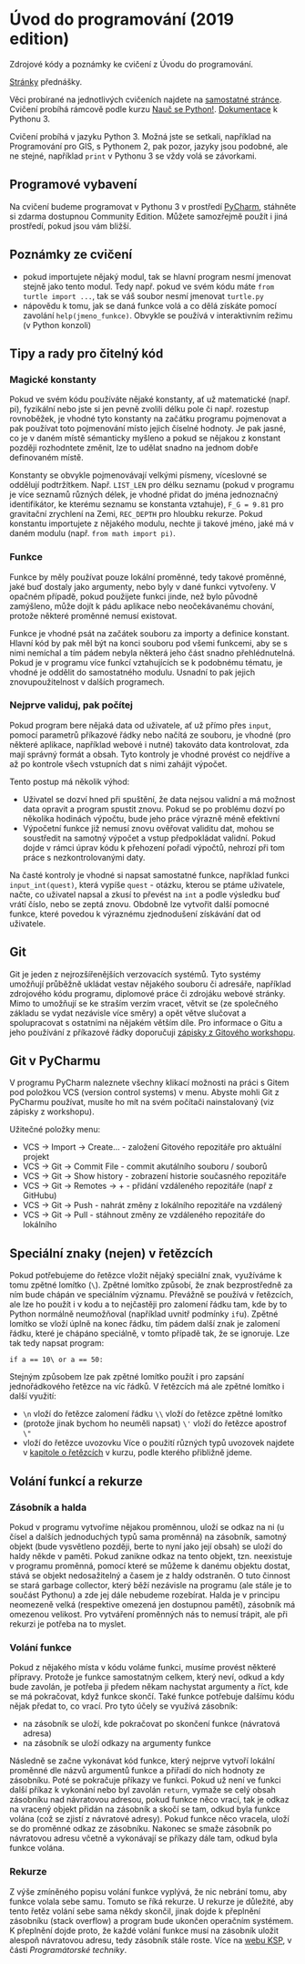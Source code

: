 # Úvod do programování (2019 edition)
Zdrojové kódy a poznámky ke cvičení z Úvodu do programování.

[Stránky](http://web.natur.cuni.cz/~bayertom/index.php/9-teaching/10-uvod-do-programovani) přednášky.

Věci probírané na jednotlivých cvičeních najdete na [samostatné stránce](prubeh.md).
Cvičení probíhá rámcově podle kurzu [Nauč se Python!](https://naucse.python.cz/course/pyladies/).
[Dokumentace](https://docs.python.org/3/) k Pythonu 3.

Cvičení probíhá v jazyku Python 3. Možná jste se setkali, například na Programování pro GIS, s Pythonem 2, pak pozor, jazyky jsou podobné, ale ne stejné, například `print` v Pythonu 3 se vždy volá se závorkami.


## Programové vybavení
Na cvičení budeme programovat v Pythonu 3 v prostředí [PyCharm](https://www.jetbrains.com/pycharm/), stáhněte si zdarma dostupnou Community Edition. Můžete samozřejmě použít i jiná prostředí, pokud jsou vám bližší.

## Poznámky ze cvičení
 * pokud importujete nějaký modul, tak se hlavní program nesmí jmenovat stejně jako tento modul. Tedy např. pokud ve svém kódu máte `from turtle import ...`, tak se váš soubor nesmí jmenovat `turtle.py`
 * nápovědu k tomu, jak se daná funkce volá a co dělá získáte pomocí zavolání `help(jmeno_funkce)`. Obvykle se používá v interaktivním režimu (v Python konzoli)

## Tipy a rady pro čitelný kód
### Magické konstanty
Pokud ve svém kódu používáte nějaké konstanty, ať už matematické (např. pi),
fyzikální nebo jste si jen pevně zvolili délku pole či např. rozestup
rovnoběžek, je vhodné tyto konstanty na začátku programu pojmenovat a pak
používat toto pojmenování místo jejich číselné hodnoty. Je pak jasné, co je v
daném místě sémanticky myšleno a pokud se nějakou z konstant později rozhodntete
změnit, lze to udělat snadno na jednom dobře definovaném místě.

Konstanty se obvykle pojmenovávají velkými písmeny, víceslovné se oddělují
podtržítkem. Např. `LIST_LEN` pro délku seznamu (pokud v programu je více
seznamů různých délek, je vhodné přidat do jména jednoznačný identifikátor, ke
kterému seznamu se konstanta vztahuje), `F_G = 9.81` pro gravitační zrychlení na
Zemi, `REC_DEPTH` pro hloubku rekurze. Pokud konstantu importujete z nějakého
modulu, nechte ji takové jméno, jaké má v daném modulu (např. `from math import
pi)`.

### Funkce
Funkce by měly používat pouze lokální proměnné, tedy takové proměnné, jaké buď
dostaly jako argumenty, nebo byly v dané funkci vytvořeny. V opačném případě,
pokud použijete funkci jinde, než bylo původně zamýšleno, může dojít k pádu
aplikace nebo neočekávanému chování, protože některé proměnné nemusí existovat.

Funkce je vhodné psát na začátek souboru za importy a definice konstant. Hlavní
kód by pak měl být na konci souboru pod všemi funkcemi, aby se s nimi nemíchal a
tím pádem nebyla některá jeho část snadno přehlédnutelná. Pokud je v programu
více funkcí vztahujících se k podobnému tématu, je vhodné je oddělit do
samostatného modulu. Usnadní to pak jejich znovupoužitelnost v dalších
programech.

### Nejprve validuj, pak počítej
Pokud program bere nějaká data od uživatele, ať už přímo přes `input`, pomocí
parametrů příkazové řádky nebo načítá ze souboru, je vhodné (pro některé
aplikace, například webové i nutné) takováto data kontrolovat, zda mají správný
formát a obsah. Tyto kontroly je vhodné provést co nejdříve a až po kontrole
všech vstupních dat s nimi zahájit výpočet. 

Tento postup má několik výhod:
 * Uživatel se dozví hned při spuštění, že data nejsou validní a má možnost data
   opravit a program spustit znovu. Pokud se po problému dozví po několika
   hodinách výpočtu, bude jeho práce výrazně méně efektivní
 * Výpočetní funkce již nemusí znovu ověřovat validitu dat, mohou se soustředit
   na samotný výpočet a vstup předpokládat validní. Pokud dojde v rámci úprav
   kódu k přehození pořadí výpočtů, nehrozí při tom práce s nezkontrolovanými
   daty.

Na časté kontroly je vhodné si napsat samostatné funkce, například funkci
`input_int(quest)`, která vypíše `quest` - otázku, kterou se ptáme uživatele,
načte, co uživatel napsal a zkusí to převést na `int` a podle výsledku buď vrátí
číslo, nebo se zeptá znovu. Obdobně lze vytvořit další pomocné funkce, které
povedou k výraznému zjednodušení získávání dat od uživatele.


## Git
Git je jeden z nejrozšířenějších verzovacích systémů. Tyto systémy umožňují
průběžně ukládat vestav nějakého souboru či adresáře, například zdrojového kódu
programu, diplomové práce či zdrojáku webové stránky. Mimo to umožňují se ke
straším verzím vracet, větvit se (ze společného základu se vydat nezávisle více
směry) a opět větve slučovat a spolupracovat s ostatními na nějakém větším
díle. 
Pro informace o Gitu a jeho používání z příkazové řádky doporučuji [zápisky z
Gitového workshopu](https://naucse.python.cz/2019/gitworking-openalt/). 

## Git v PyCharmu
V programu PyCharm naleznete všechny klikací možnosti na práci s Gitem pod
položkou VCS (version control systems) v menu. Abyste mohli Git z PyCharmu
používat, musíte ho mít na svém počítači nainstalovaný (viz zápisky z
workshopu). 

Užitečné položky menu:
 * VCS -> Import -> Create... - založení Gitového repozitáře pro aktuální projekt
 * VCS -> Git -> Commit File - commit akutálního souboru / souborů
 * VCS -> Git -> Show history - zobrazení historie současného repozitáře
 * VCS -> Git -> Remotes -> + - přidání vzdáleného repozitáře (např z GitHubu)
 * VCS -> Git -> Push - nahrát změny z lokálního repozitáře na vzdálený
 * VCS -> Git -> Pull - stáhnout změny ze vzdáleného repozitáře do lokálního



## Speciální znaky (nejen) v řetězcích
Pokud potřebujeme do řetězce vložit nějaký speciální znak, využíváme k tomu
zpětné lomítko (`\`). Zpětné lomítko způsobí, že znak bezprostředně za ním bude
chápán ve speciálním významu. Převážně se používá v řetězcích, ale lze ho
použít i v kodu a to nejčastěji pro zalomení řádku tam, kde by to Python
normálně neumožňoval (například uvnitř podmínky `if`u). Zpětné lomítko se vloží
úplně na konec řádku, tím pádem další znak je zalomení řádku, které je chápáno
speciálně, v tomto případě tak, že se ignoruje. Lze tak tedy napsat program:

`if a == 10\
    or a == 50:`

Stejným způsobem lze pak zpětné lomítko použít i pro zapsání jednořádkového
řetězce na víc řádků. V řetězcích má ale zpětné lomítko i další využití:
 * `\n` vloží do řetězce zalomení řádku `\\` vloží do řetězce zpětné lomítko
 * (protože jinak bychom ho neuměli napsat) `\'` vloží do řetězce apostrof `\"`
 * vloží do řetězce uvozovku
Více o použití různých typů uvozovek najdete v [kapitole o
řetězcích](https://naucse.python.cz/2019/pyladies-brno-podzim-st/beginners/str/)
v kurzu, podle kterého přibližně jdeme.


## Volání funkcí a rekurze
### Zásobník a halda
Pokud v programu vytvoříme nějakou proměnnou, uloží se odkaz na ni (u čísel a
dalších jednoduchých typů sama proměnná) na zásobník, samotný objekt (bude
vysvětleno později, berte to nyní jako její obsah) se uloží do haldy někde v
paměti. Pokud zanikne odkaz na tento objekt, tzn. neexistuje v programu
proměnná, pomocí které se můžeme k danému objektu dostat, stává se objekt
nedosažitelný a časem je z haldy odstraněn. O tuto činnost se stará garbage
collector, který běží nezávisle na programu (ale stále je to součást Pythonu) a
zde jej dále nebudeme rozebírat.
Halda je v principu neomezeně velká (respektive omezená jen dostupnou pamětí),
zásobník má omezenou velikost. Pro vytváření proměnných nás to nemusí trápit,
ale při rekurzi je potřeba na to myslet.

### Volání funkce
Pokud z nějakého místa v kódu voláme funkci, musíme provést některé přípravy.
Protože je funkce samostatným celkem, který neví, odkud a kdy bude zavolán, je
potřeba ji předem někam nachystat argumenty a říct, kde se má pokračovat, když
funkce skončí. Také funkce potřebuje dalšímu kódu nějak předat to, co vrací. 
Pro tyto účely se využívá zásobník:
 - na zásobník se uloží, kde pokračovat po skončení funkce (návratová adresa)
 - na zásobník se uloží odkazy na argumenty funkce

Následně se začne vykonávat kód funkce, který nejprve vytvoří lokální proměnné
dle názvů argumentů funkce a přiřadí do nich hodnoty ze zásobníku. Poté se
pokračuje příkazy ve funkci. Pokud už není ve funkci další příkaz k vykonání
nebo byl zavolán `return`, vymaže se celý obsah zásobníku nad návratovou
adresou, pokud funkce něco vrací, tak je odkaz na vracený objekt přidán na
zásobník a skočí se tam, odkud byla funkce volána (což se zjistí z
návratové adresy). Pokud funkce něco vracela, uloží se do proměnné odkaz ze
zásobníku. Nakonec se smaže zásobník po návratovou adresu včetně a vykonávají se
příkazy dále tam, odkud byla funkce volána.

### Rekurze
Z výše zmíněného popisu volání funkce vyplývá, že nic nebrání tomu, aby funkce
volala sebe samu. Tomuto se říká rekurze. U rekurze je důležité, aby tento řetěz
volání sebe sama někdy skončil, jinak dojde k přeplnění zásobníku (stack
overflow) a program bude ukončen operačním systémem. K přeplnění dojde proto, že
každé volání funkce musí na zásobník uložit alespoň návratovou adresu, tedy
zásobník stále roste. Více na
[webu KSP](http://ksp.mff.cuni.cz/kucharky/zakladni-algoritmy/), v části
*Programátorské techniky*. 


